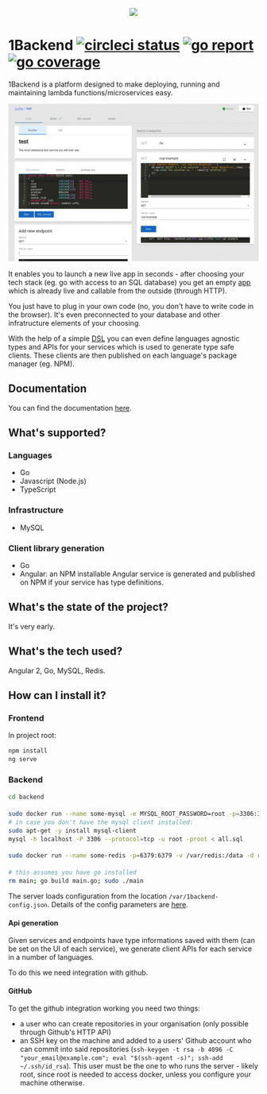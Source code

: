 <p align="center">
  <img width="200px" src="https://cdn.rawgit.com/1backend/1backend/master/src/assets/logos/trex.svg" />
<p>

# 1Backend [![circleci status](https://circleci.com/gh/1backend/1backend.svg?style=shield)](https://circleci.com/gh/1backend/1backend) [![go report](https://goreportcard.com/badge/github.com/1backend/1backend)](https://goreportcard.com/report/github.com/1backend/1backend) [![go coverage](https://codecov.io/gh/1backend/1backend/branch/master/graph/badge.svg)](https://codecov.io/gh/1backend/1backend/branch/master)

1Backend is a platform designed to make deploying, running and maintaining lambda functions/microservices easy.

![1backend service screenshot](https://raw.githubusercontent.com/1backend/1backend/master/1b.png)

It enables you to launch a new live app in seconds - after choosing your tech stack (eg. go with access to an SQL database) you get an empty [app](docs/services.md) which is already live and callable from the outside (through HTTP).

You just have to plug in your own code (no, you don't have to write code in the browser). It's even preconnected to your database and other infratructure elements of your choosing.

With the help of a simple [DSL](docs/types.md) you can even define languages agnostic types and APIs for your services which is used to generate type safe clients. These clients are then published on each language's package manager (eg. NPM).

## Documentation

You can find the documentation [here](docs).

## What's supported?

### Languages

* Go
* Javascript (Node.js)
* TypeScript

### Infrastructure

* MySQL

### Client library generation

* Go
* Angular: an NPM installable Angular service is generated and published on NPM
  if your service has type definitions.

## What's the state of the project?

It's very early.

## What's the tech used?

Angular 2, Go, MySQL, Redis.

## How can I install it?

### Frontend

In project root:

```sh
npm install
ng serve
```

### Backend

```sh
cd backend

sudo docker run --name some-mysql -e MYSQL_ROOT_PASSWORD=root -p=3306:3306 -d mysql
# in case you don't have the mysql client installed:
sudo apt-get -y install mysql-client
mysql -h localhost -P 3306 --protocol=tcp -u root -proot < all.sql

sudo docker run --name some-redis -p=6379:6379 -v /var/redis:/data -d redis redis-server --appendonly yes

# this assumes you have go installed
rm main; go build main.go; sudo ./main
```

The server loads configuration from the location `/var/1backend-config.json`.
Details of the config parameters are
[here](https://github.com/1backend/1backend/blob/master/backend/config/config.go).

#### Api generation

Given services and endpoints have type informations saved with them (can be set
on the UI of each service), we generate client APIs for each service in a number
of languages.

To do this we need integration with github.

#### GitHub

To get the github integration working you need two things:

* a user who can create repositories in your organisation (only possible through
  Github's HTTP API)
* an SSH key on the machine and added to a users' Github account who can commit
  into said repositories (`ssh-keygen -t rsa -b 4096 -C "your_email@example.com"; eval "$(ssh-agent -s)"; ssh-add ~/.ssh/id_rsa`).
  This user must be the one to who runs the server - likely root, since root is
  needed to access docker, unless you configure your machine otherwise.
